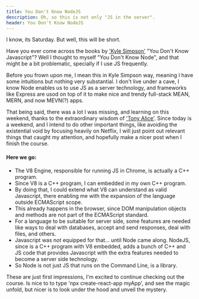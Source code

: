 ```yaml
---
title: You Don't Know NodeJS
description: Oh, so this is not only "JS in the server".
header: You Don't Know NodeJS
---
```

I know, its Saturday. But well, this will be short.


Have you ever come across the books by ['Kyle Simpson']("https://twitter.com/getify") "You Don't Know Javascript"? Well I thought to myself "You Don't Know Node", and that might be a bit problematic, specially if I use JS frequently. 


Before you frown upon me, I mean this in Kyle Simpson way, meaning I have some intuitions but nothing very substantial. I don't live under a cave, I know Node enables us to use JS as a server technology, and frameworks like Express are usod on top of it to make nice and trendy full-stack MEAN, MERN, and now MEVN(?) apps.


That being said, there was a lot I was missing, and learning on this weekend, thanks to the extraordinary wisdom of ['Tony Alice']("https://twitter.com/AnthonyPAlicea"). Since today is a weekend, and I intend to do other important things, like avoiding the existential void by focusing heavily on Netflix, I will just point out relevant things that caught my attention, and hopefully make a nicer post when I finish the course.


#### Here we go:


* The V8 Engine, responsible for running JS in Chrome, is actually a C++ program.
* Since V8 is a C++ program, I can embedded in my own C++ program. 
* By doing that, I could extend what V8 can understand as valid Javascript, there enabling me with the expansion of the language outside ECMAScript scope.
* This already happens in the browser, since DOM manipulation objects and methods are not part of the ECMAScript standard.
* For a language to be suitable for server side, some features are needed like ways to deal with databases, accept and send responses, deal with files, and others.
* Javascript was not equipped for that... until Node came along. NodeJS, since is a C++ program with V8 embedded, adds a bunch of C++ and JS code that provides Javascript with the extra features needed to become a server side technology.
* So Node is not just JS that runs on the Command Line, is a library.


These are just first impressions, I'm excited to continue checking out the course. Is nice to to type 'npx create-react-app myApp', and see the magic unfold, but nicer is to look under the hood and unveil the mystery.